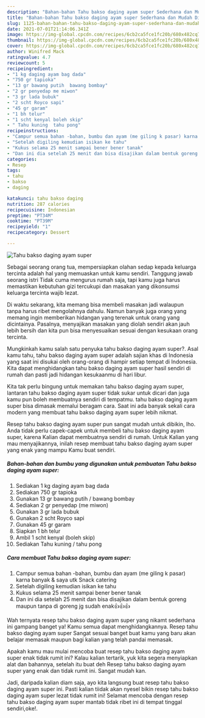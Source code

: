 ```yaml
---
description: "Bahan-bahan Tahu bakso daging ayam super Sederhana dan Mudah Dibuat"
title: "Bahan-bahan Tahu bakso daging ayam super Sederhana dan Mudah Dibuat"
slug: 1125-bahan-bahan-tahu-bakso-daging-ayam-super-sederhana-dan-mudah-dibuat
date: 2021-07-01T21:14:06.341Z
image: https://img-global.cpcdn.com/recipes/6cb2ca5fce1fc20b/680x482cq70/tahu-bakso-daging-ayam-super-foto-resep-utama.jpg
thumbnail: https://img-global.cpcdn.com/recipes/6cb2ca5fce1fc20b/680x482cq70/tahu-bakso-daging-ayam-super-foto-resep-utama.jpg
cover: https://img-global.cpcdn.com/recipes/6cb2ca5fce1fc20b/680x482cq70/tahu-bakso-daging-ayam-super-foto-resep-utama.jpg
author: Winifred Mack
ratingvalue: 4.7
reviewcount: 5
recipeingredient:
- "1 kg daging ayam bag dada"
- "750 gr tapioka"
- "13 gr bawang putih  bawang bombay"
- "2 gr penyedap me miwon"
- "3 gr lada bubuk"
- "2 scht Royco sapi"
- "45 gr garam"
- "1 bh telur"
- "1 scht kenyal boleh skip"
- " Tahu kuning  tahu pong"
recipeinstructions:
- "Campur semua bahan -bahan, bumbu dan ayam (me giling k pasar) karna banyak &amp; saya utk Snack catering"
- "Setelah digiling kemudian isikan ke tahu"
- "Kukus selama 25 menit sampai bener bener tanak"
- "Dan ini dia setelah 25 menit dan bisa disajikan dalam bentuk goreng maupun tanpa di goreng jg sudah enak👍👍👍"
categories:
- Resep
tags:
- tahu
- bakso
- daging

katakunci: tahu bakso daging 
nutrition: 287 calories
recipecuisine: Indonesian
preptime: "PT34M"
cooktime: "PT39M"
recipeyield: "1"
recipecategory: Dessert

---
```



![Tahu bakso daging ayam super](https://img-global.cpcdn.com/recipes/6cb2ca5fce1fc20b/680x482cq70/tahu-bakso-daging-ayam-super-foto-resep-utama.jpg)

Sebagai seorang orang tua, mempersiapkan olahan sedap kepada keluarga tercinta adalah hal yang memuaskan untuk kamu sendiri. Tanggung jawab seorang istri Tidak cuma mengurus rumah saja, tapi kamu juga harus memastikan kebutuhan gizi tercukupi dan masakan yang dikonsumsi keluarga tercinta wajib lezat.

Di waktu  sekarang, kita memang bisa membeli masakan jadi walaupun tanpa harus ribet mengolahnya dahulu. Namun banyak juga orang yang memang ingin memberikan hidangan yang terenak untuk orang yang dicintainya. Pasalnya, menyajikan masakan yang diolah sendiri akan jauh lebih bersih dan kita pun bisa menyesuaikan sesuai dengan kesukaan orang tercinta. 



Mungkinkah kamu salah satu penyuka tahu bakso daging ayam super?. Asal kamu tahu, tahu bakso daging ayam super adalah sajian khas di Indonesia yang saat ini disukai oleh orang-orang di hampir setiap tempat di Indonesia. Kita dapat menghidangkan tahu bakso daging ayam super hasil sendiri di rumah dan pasti jadi hidangan kesukaanmu di hari libur.

Kita tak perlu bingung untuk memakan tahu bakso daging ayam super, lantaran tahu bakso daging ayam super tidak sukar untuk dicari dan juga kamu pun boleh membuatnya sendiri di tempatmu. tahu bakso daging ayam super bisa dimasak memalui beragam cara. Saat ini ada banyak sekali cara modern yang membuat tahu bakso daging ayam super lebih nikmat.

Resep tahu bakso daging ayam super pun sangat mudah untuk dibikin, lho. Anda tidak perlu capek-capek untuk membeli tahu bakso daging ayam super, karena Kalian dapat membuatnya sendiri di rumah. Untuk Kalian yang mau menyajikannya, inilah resep membuat tahu bakso daging ayam super yang enak yang mampu Kamu buat sendiri.

<!--inarticleads1-->

##### Bahan-bahan dan bumbu yang digunakan untuk pembuatan Tahu bakso daging ayam super:

1. Sediakan 1 kg daging ayam bag dada
1. Sediakan 750 gr tapioka
1. Gunakan 13 gr bawang putih / bawang bombay
1. Sediakan 2 gr penyedap (me miwon)
1. Gunakan 3 gr lada bubuk
1. Gunakan 2 scht Royco sapi
1. Gunakan 45 gr garam
1. Siapkan 1 bh telur
1. Ambil 1 scht kenyal (boleh skip)
1. Sediakan  Tahu kuning / tahu pong




<!--inarticleads2-->

##### Cara membuat Tahu bakso daging ayam super:

1. Campur semua bahan -bahan, bumbu dan ayam (me giling k pasar) karna banyak &amp; saya utk Snack catering
1. Setelah digiling kemudian isikan ke tahu
1. Kukus selama 25 menit sampai bener bener tanak
1. Dan ini dia setelah 25 menit dan bisa disajikan dalam bentuk goreng maupun tanpa di goreng jg sudah enak👍👍👍




Wah ternyata resep tahu bakso daging ayam super yang nikamt sederhana ini gampang banget ya! Kamu semua dapat menghidangkannya. Resep tahu bakso daging ayam super Sangat sesuai banget buat kamu yang baru akan belajar memasak maupun bagi kalian yang telah pandai memasak.

Apakah kamu mau mulai mencoba buat resep tahu bakso daging ayam super enak tidak rumit ini? Kalau kalian tertarik, yuk kita segera menyiapkan alat dan bahannya, setelah itu buat deh Resep tahu bakso daging ayam super yang enak dan tidak rumit ini. Sangat mudah kan. 

Jadi, daripada kalian diam saja, ayo kita langsung buat resep tahu bakso daging ayam super ini. Pasti kalian tiidak akan nyesel bikin resep tahu bakso daging ayam super lezat tidak rumit ini! Selamat mencoba dengan resep tahu bakso daging ayam super mantab tidak ribet ini di tempat tinggal sendiri,oke!.

